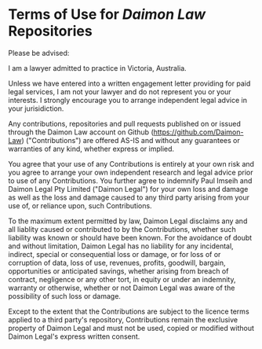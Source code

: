 # Terms of Use for *Daimon Law* Repositories

Please be advised:

I am a lawyer admitted to practice in Victoria, Australia.

Unless we have entered into a written engagement letter providing for paid legal services, I am not your lawyer and do not represent you or your interests. I strongly encourage you to arrange independent legal advice in your jurisidiction.

Any contributions, repositories and pull requests published on or issued through the Daimon Law account on Github (https://github.com/Daimon-Law) ("Contributions") are offered AS-IS and without any guarantees or warranties of any kind, whether express or implied. 

You agree that your use of any Contributions is entirely at your own risk and you agree to arrange your own independent research and legal advice prior to use of any Contributions. You further agree to indemnify Paul Imseih and Daimon Legal Pty Limited ("Daimon Legal") for your own loss and damage as well as the loss and damage caused to any third party arising from your use of, or reliance upon, such Contributions.

To the maximum extent permitted by law, Daimon Legal disclaims any and all liablity caused or contributed to by the Contributions, whether such liability was known or should have been known. For the avoidance of doubt and without limitation, Daimon Legal has no liability for any incidental, indirect, special or consequential loss or damage, or for loss of or corruption of data, loss of use, revenues, profits, goodwill, bargain, opportunities or anticipated savings, whether arising from breach of contract, negligence or any other tort, in equity or under an indemnity, warranty or otherwise, whether or not Daimon Legal was aware of the possibility of such loss or damage.

Except to the extent that the Contributions are subject to the licence terms applied to a third party's repository, Contributions remain the exclusive property of Daimon Legal and must not be used, copied or modified without Daimon Legal's express written consent.